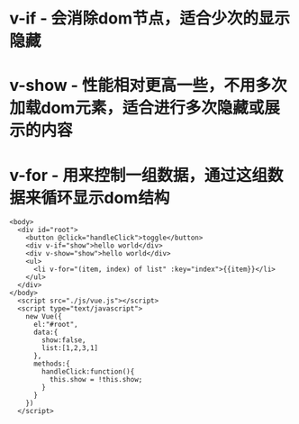 # v-if - 会消除dom节点，适合少次的显示隐藏  

# v-show - 性能相对更高一些，不用多次加载dom元素，适合进行多次隐藏或展示的内容 

# v-for - 用来控制一组数据，通过这组数据来循环显示dom结构

```
<body>
  <div id="root">
    <button @click="handleClick">toggle</button>
    <div v-if="show">hello world</div>
    <div v-show="show">hello world</div>
    <ul>
      <li v-for="(item, index) of list" :key="index">{{item}}</li>
    </ul>
  </div>
</body>
  <script src="./js/vue.js"></script>
  <script type="text/javascript">
    new Vue({
      el:"#root",
      data:{
        show:false,
        list:[1,2,3,1]
      },
      methods:{
        handleClick:function(){
          this.show = !this.show;
        }
      }
    })
  </script>
```



